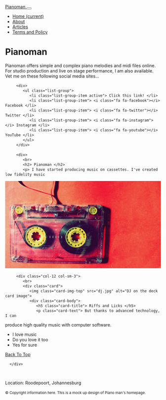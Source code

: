 <!DOCTYPE html>
<html lang="en">
<head>
   <meta name="viewport" content="width=device-width, initial-scale=1" />
   <link rel="stylesheet" href="https://stackpath.bootstrapcdn.com/font-awesome/4.7.0/css/font-awesome.min.css" />
   <link rel="stylesheet" href="https://stackpath.bootstrapcdn.com/bootstrap/4.3.1/css/bootstrap.min.css" />

</head>
<body>

   <nav id="banner" class="navbar navbar-expand-lg navbar-dark bg-dark">
      <a class="navbar-brand" href="#"> Pianoman </a>
      <button class="navbar-toggler" type="button" data-toggle="collapse" data-target="#navbarNav" aria-controls="navbarNav" aria-expanded="false" aria-label="Toggle navigation">
         <span class="navbar-toggler-icon"></span>
      </button>
      <div class="collapse navbar-collapse" id="navbarNav">
         <ul class="navbar-nav">
            <li class="nav-item active">
               <a class="nav-link" href="#"> Home <span class="sr-only">(current)</span></a>
            </li>
            <li class="nav-item">
               <a class="nav-link" href="#"> About </a>
            </li>
            <li class="nav-item">
               <a class="nav-link" href="#"> Articles </a>
            </li>
            <li class="nav-item">
               <a class="nav-link" href="#"> Terms and Policy </a>
            </li>
         </ul>
      </div>
   </nav>



   <div class="jumbotron content jumbotron-fluid">
      <div class="container">
         <h1 class="display-4">  Pianoman </h1>
         <p class="lead">
Pianoman offers simple and complex piano melodies and midi files online.
For studio production and live on stage performance, I am also available.
Vet me on these following social media sites...
 </p>
      </div>
   </div>

   <div class="container-fluid content">
      <div class="row">

         <div>
            <ul class="list-group">
               <li class="list-group-item active"> Click this link! </li>
               <li class="list-group-item"> <i class="fa fa-facebook"></i> Facebook </li>
               <li class="list-group-item"> <i class="fa fa-twitter"></i> Twitter </li>
               <li class="list-group-item"> <i class="fa fa-instagram"></i> Instagram </li>
               <li class="list-group-item"> <i class="fa fa-youtube"></i> YouTube </li>
            </ul>
         </div>

         <div>
            <br>
            <h2> Pianoman </h2>
            <p> I have started producing music on cassettes. I've created low fidelity music
</p>
            <img src="cassete.jpg" class="img-fluid rounded" alt="Image of a cassette" />
         </div>

         <div class="col-12 col-sm-3">
            <br>
            <div class="card">
               <img class="card-img-top" src="dj.jpg" alt="DJ on the deck card image">
               <div class="card-body">
                  <h5 class="card-title"> Riffs and Licks </h5>
                  <p class="card-text"> But thanks to advanced technology, I can
produce high quality music with computer software. </p>
               </div>
               <ul class="list-group list-group-flush">
                  <li class="list-group-item"> I love music </li>
                  <li class="list-group-item"> Do you love it too </li>
                  <li class="list-group-item"> Yes for sure </li>
               </ul>
               <div class="card-body">
                  <a href="#" class="card-link"> Back To Top </a>
               </div>
            </div>
         </div>

      </div>
   </div>


   <br>
   <footer class="footer mt-auto py-3 bg-dark">
      <div class="container">
         <p class="text-muted">
Location: Roodepoort, Johannesburg <br>

</p>
<p>
<small>&copy; Copyright information here. This is a mock up design of Piano man's homepage.</small>
</p>
</div>
</footer>

</body>
</html>
